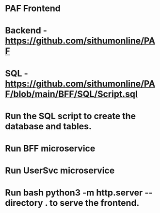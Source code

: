 # PAF Frontend
# Backend - https://github.com/sithumonline/PAF
# SQL - https://github.com/sithumonline/PAF/blob/main/BFF/SQL/Script.sql

# Run the SQL script to create the database and tables.
# Run BFF microservice
# Run UserSvc microservice
# Run bash python3 -m http.server --directory . to serve the frontend.
